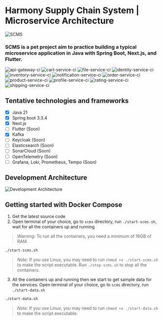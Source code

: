 # Harmony Supply Chain System | Microservice Architecture

![SCMS](https://raw.githubusercontent.com/hiepthanhtran/microservices-scms/main/images/scms.png)

### SCMS is a pet project aim to practice building a typical microservice application in Java with Spring Boot, Next.js, and Flutter.

![api-gateway-ci](https://github.com/hiepthanhtran/microservices-scms/actions/workflows/gateway-ci.yaml/badge.svg)
![cart-service-ci](https://github.com/hiepthanhtran/microservices-scms/actions/workflows/cart-ci.yaml/badge.svg)
![file-service-ci](https://github.com/hiepthanhtran/microservices-scms/actions/workflows/file-ci.yaml/badge.svg)
![identity-service-ci](https://github.com/hiepthanhtran/microservices-scms/actions/workflows/identity-ci.yaml/badge.svg)
![inventory-service-ci](https://github.com/hiepthanhtran/microservices-scms/actions/workflows/inventory-ci.yaml/badge.svg)
![notification-service-ci](https://github.com/hiepthanhtran/microservices-scms/actions/workflows/notification-ci.yaml/badge.svg)
![order-service-ci](https://github.com/hiepthanhtran/microservices-scms/actions/workflows/order-ci.yaml/badge.svg)
![product-service-ci](https://github.com/hiepthanhtran/microservices-scms/actions/workflows/product-ci.yaml/badge.svg)
![profile-service-ci](https://github.com/hiepthanhtran/microservices-scms/actions/workflows/profile-ci.yaml/badge.svg)
![rating-service-ci](https://github.com/hiepthanhtran/microservices-scms/actions/workflows/rating-ci.yaml/badge.svg)
![shipping-service-ci](https://github.com/hiepthanhtran/microservices-scms/actions/workflows/shipping-ci.yaml/badge.svg)

## Tentative technologies and frameworks

- [x] Java 21
- [x] Spring boot 3.3.4
- [x] Next.js
- [ ] Flutter (Soon)
- [x] Kafka
- [ ] Keycloak (Soon)
- [ ] Elasticsearch (Soon)
- [ ] SonarCloud (Soon)
- [ ] OpenTelemetry (Soon)
- [ ] Grafana, Loki, Prometheus, Tempo (Soon)

## Development Architecture

![Development Architecture](https://raw.githubusercontent.com/hiepthanhtran/microservices-scms/main/images/architecture.png)

## Getting started with Docker Compose

1. Get the latest source code
2. Open terminal of your choice, go to `scms` directory, run `./start-scms.sh`, wait for all the containers up and running

> *_Warning:_* To run all the containers, you need a minimum of 16GB of RAM.

```bash
./start-scms.sh
```

> *_Note:_* If you use Linux, you may need to run `chmod +x ./start-scms.sh` to make the script executable. Run `./stop-scms.sh` to stop all the containers.

3. All the containers up and running then we start to get sample data for the services. Open terminal of your choice, go to `scms` directory,
   run `./start-data.sh`

```bash
./start-data.sh
```

> *_Note:_* If you use Linux, you may need to run `chmod +x ./start-data.sh` to make the script executable.